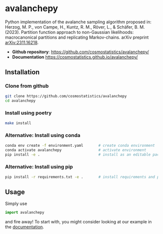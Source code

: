 # avalanchepy

Python implementation of the avalanche sampling algorithm proposed in:
Herzog, M. P., von Campe, H., Kuntz, R. M., Röver, L., & Schäfer, B. M. (2023). Partition function approach to non-Gaussian likelihoods: macrocanonical partitions and replicating Markov-chains. arXiv preprint [arXiv:2311.16218](https://arxiv.org/abs/2311.16218).

- **Github repository**: <https://github.com/cosmostatistics/avalanchepy/>
- **Documentation** <https://cosmostatistics.github.io/avalanchepy/>

## Installation

### Clone from github

```bash
git clone https://github.com/cosmostatistics/avalanchepy
cd avalanchepy
```

### Install using poetry

```bash
make install
```

### Alternative: Install using conda

```bash
conda env create -f environment.yaml       # create conda environment
conda activate avalanchepy                 # activate environment
pip install -e .                           # install as an editable package
```

### Alternative: Install using pip

```bash
pip install -r requirements.txt -e .       # install requirements and package
```

## Usage

Simply use

```python
import avalanchepy
```

and fire away! To start with, you might consider looking at our example in the [documentation](https://cosmostatistics.github.io/avalanchepy/).

